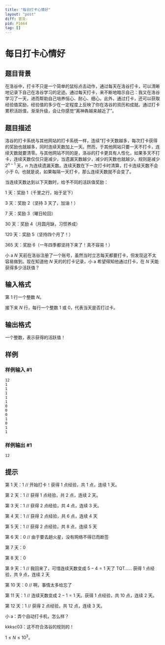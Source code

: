 ```yaml
---
title: "每日打卡心情好"
layout: "post"
diff: 普及-
pid: P1664
tag: []
---
```

# 每日打卡心情好
## 题目背景

在洛谷中，打卡不只是一个简单的鼠标点击动作，通过每天在洛谷打卡，可以清晰地记录下自己在洛谷学习的足迹。通过每天打卡，来不断地暗示自己：我又在洛谷学习了一天，进而帮助自己培养恒心、耐心、细心。此外，通过打卡，还可以获取经验值奖励，经验值的多少在一定程度上反映了你在洛谷的资历和成就。通过打卡累积活跃值，渐渐升级，会让你感觉“离神犇越来越近了”。
## 题目描述

洛谷的打卡系统与其他网站的打卡系统一样，连续”打卡天数越多，每次打卡获得的奖励也就越多，同时连续天数加上一天。然而，于其他网站只要一天不打卡，连续天数就要清零。与其他网站不同的是，洛谷的打卡更具有人性化，如果多天不打卡，连续天数仅仅只是减少，当遗漏天数越少，减少的天数也就越少。规则是减少 $2^{n-1}$ 天，$n$ 为连续遗漏天数。连续天数在下一次打卡时清算，打卡连续天数不会小于 $0$。也就是说，如果每隔一天打卡，那么连续天数就不会变了。

当连续天数达到以下天数时，给予不同的活跃值奖励：

$1$ 天：奖励 $1$（千里之行，始于足下）

$3$ 天：奖励 $2$（坚持 $3$ 天了，加油！）

$7$ 天：奖励 $3$（曜日轮回）

$30$ 天：奖励 $4$（月圆月缺，习惯养成）

$120$ 天：奖励 $5$（坚持四个月了！）

$365$ 天：奖励 $6$（一年四季都坚持下来了！真不容易！）

小 a $N$ 天前在洛谷注册了一个账号，虽然当时立志每天都要打卡，但发现这不太容易做到。现在知道他 $N$ 天的的打卡记录，小 a 希望得知他通过打卡，在 $N$ 天能获得多少活跃值？
## 输入格式

第 $1$ 行一个整数 $N$。

接下来 $N$ 行，每行一个整数 $1$ 或 $0$，代表当天是否打过卡。
## 输出格式

一个整数，表示获得的活跃值！

## 样例

### 样例输入 #1
```
12
1
1
1
1
1
0
0
0
1
0
1
1
```
### 样例输出 #1
```
12
```
## 提示

第 $1$ 天：$1$ // 开始打卡！获得 $1$ 点经验，共 $1$ 点，连续 $1$ 天。

第 $2$ 天：$1$ // 获得 $1$ 点经验，共 $2$ 点，连续 $2$ 天。

第 $3$ 天：$1$ // 获得 $2$ 点经验，共 $4$ 点，连续 $3$ 天。

第 $4$ 天：$1$ // 获得 $2$ 点经验，共 $6$ 点，连续 $4$ 天

第 $5$ 天：$1$ // 获得 $2$ 点经验，共 $8$ 点，连续 $5$ 天

第 $6$ 天：$0$ // 由于要去趟火星，没有网络不得已而断签

第 $7$ 天：$0$

第 $8$ 天：$0$

第 $9$ 天：$1$ // 我回来了，可惜连续天数变成 $5-4=1$ 天了 TQT…… 获得 $1$ 点经验，共 $9$ 点，连续 $2$ 天

第 $10$ 天：$0$ // 啊，事情太多给忘了

第 $11$ 天：$1$ // 连续天数变成 $2-1=1$ 天。获得 $1$ 点经验，共 $10$ 点，连续 $2$ 天。

第 $12$ 天：$1$ // 获得 $2$ 点经验，共 $12$ 点，连续 $3$ 天。

小 a：弄个自动打卡机，怎么样？

kkksc03：这不符合洛谷的规则的！

$1\leq N\leq 10^3$。
